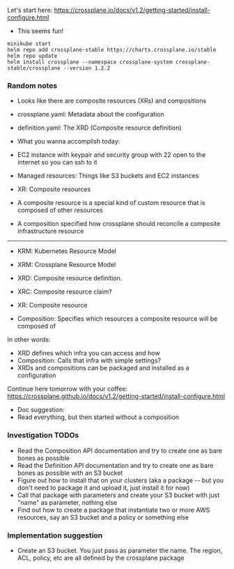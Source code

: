 Let's start here: https://crossplane.io/docs/v1.2/getting-started/install-configure.html
- This seems fun!

```shell
minikube start
helm repo add crossplane-stable https://charts.crossplane.io/stable
helm repo update
helm install crossplane --namespace crossplane-system crossplane-stable/crossplane --version 1.2.2
```

### Random notes
- Looks like there are composite resources (XRs) and compositions
- crossplane.yaml: Metadata about the configuration
- definition.yaml: The XRD (Composite resource definition)
- What you wanna accomplish today:
- EC2 instance with keypair and security group with 22 open to the internet so you can ssh to it

- Managed resources: Things like S3 buckets and EC2 instances

- XR: Composite resources
- A composite resource is a special kind of custom resource that is composed of other resources

- A composition specified how crossplane should reconcile a composite infrastructure resource

---

- KRM: Kubernetes Resource Model
- XRM: Crossplane Resource Model

- XRD: Composite resource definition.
- XRC: Composite resource claim?
- XR: Composite resource

- Composition: Specifies which resources a composite resource will be composed of

In other words:
- XRD defines which infra you can access and how
- Composition: Calls that infra with simple settings?
- XRDs and compositions can be packaged and installed as a configuration

Continue here tomorrow with your coffee: https://crossplane.github.io/docs/v1.2/getting-started/install-configure.html

- Doc suggestion:
- Read everything, but then started without a composition

### Investigation TODOs
- Read the Composition API documentation and try to create one as bare bones as possible
- Read the Definition API documentation and try to create one as bare bones as possible with an S3 bucket
- Figure out how to install that on your clusters (aka a package -- but you don't need to package it and upload it, just install it for now)
- Call that package with parameters and create your S3 bucket with just "name" as parameter, nothing else
- Find out how to create a package that instantiate two or more AWS resources, say an S3 bucket and a policy or something else

### Implementation suggestion
- Create an S3 bucket. You just pass as parameter the name. The region, ACL, policy, etc are all defined by the crossplane package